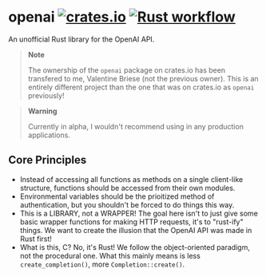 # openai [![crates.io](https://img.shields.io/crates/v/openai.svg)](https://crates.io/crates/openai/) [![Rust workflow](https://github.com/valentinegb/openai/actions/workflows/rust.yml/badge.svg)](https://github.com/valentinegb/openai/actions/workflows/rust.yml)

An unofficial Rust library for the OpenAI API.

> **Note**
>
> The ownership of the `openai` package on crates.io has been transfered to me, Valentine Briese (not the previous owner).
> This is an entirely different project than the one that was on crates.io as `openai` previously!

> **Warning**
> 
> Currently in alpha, I wouldn't recommend using in any production applications.

## Core Principles

- Instead of accessing all functions as methods on a single client-like structure,
  functions should be accessed from their own modules.
- Environmental variables should be the prioitized method of authentication,
  but you shouldn't be forced to do things this way.
- This is a LIBRARY, not a WRAPPER!
  The goal here isn't to just give some basic wrapper functions for making HTTP requests,
  it's to "rust-ify" things. We want to create the illusion that the OpenAI API was made in Rust first!
- What is this, C? No, it's Rust! We follow the object-oriented paradigm, not the procedural one.
  What this mainly means is less `create_completion()`, more `Completion::create()`.
